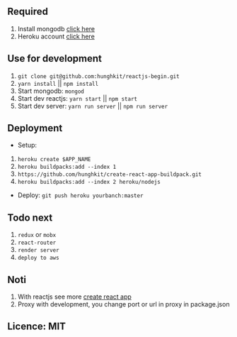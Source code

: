 ## Required
1. Install mongodb [click here](https://docs.mongodb.com/manual/installation)
2. Heroku account [click here](https://heroku.com)
## Use for development
1. `git clone git@github.com:hunghkit/reactjs-begin.git`
2. `yarn install` || `npm install`
3. Start mongodb: `mongod`
4. Start dev reactjs: `yarn start` || `npm start`
5. Start dev server: `yarn run server` || `npm run server`
## Deployment
- Setup:
1. `heroku create $APP_NAME`
2. `heroku buildpacks:add --index 1`
3. `https://github.com/hunghkit/create-react-app-buildpack.git `
4. `heroku buildpacks:add --index 2 heroku/nodejs`
- Deploy:
`git push heroku yourbanch:master`
## Todo next
1. `redux` or `mobx`
2. `react-router`
3. `render server`
4. `deploy to aws`
## Noti
1. With reactjs see more [create react app](https://github.com/facebookincubator/create-react-app)
2. Proxy with development, you change port or url in proxy in package.json
## Licence: MIT
